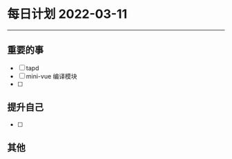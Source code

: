 #  每日计划 2022-03-11
---
## 重要的事
- [ ]  tapd
- [ ]  mini-vue 编译模块
- [ ]  



## 提升自己
- [ ]  
  



## 其他








